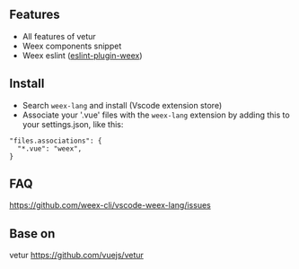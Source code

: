 
## Features

- All features of vetur
- Weex components snippet
- Weex eslint ([eslint-plugin-weex](https://github.com/erha19/eslint-plugin-weex))

## Install

* Search `weex-lang` and install (Vscode extension store)
* Associate your '.vue' files with the `weex-lang` extension by adding this to your settings.json, like this:

```
"files.associations": {
  "*.vue": "weex",
}
```

## FAQ

https://github.com/weex-cli/vscode-weex-lang/issues

## Base on

vetur https://github.com/vuejs/vetur
